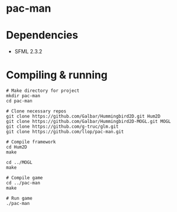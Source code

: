 # pac-man
Dependencies
============
* SFML 2.3.2

Compiling & running
===================
```
# Make directory for project
mkdir pac-man
cd pac-man

# Clone necessary repos
git clone https://github.com/Galbar/Hummingbird2D.git Hum2D
git clone https://github.com/Galbar/Hummingbird2D-MOGL.git MOGL
git clone https://github.com/g-truc/glm.git
git clone https://github.com/llop/pac-man.git

# Compile framework
cd Hum2D
make

cd ../MOGL
make

# Compile game
cd ../pac-man
make

# Run game
./pac-man
```
 
